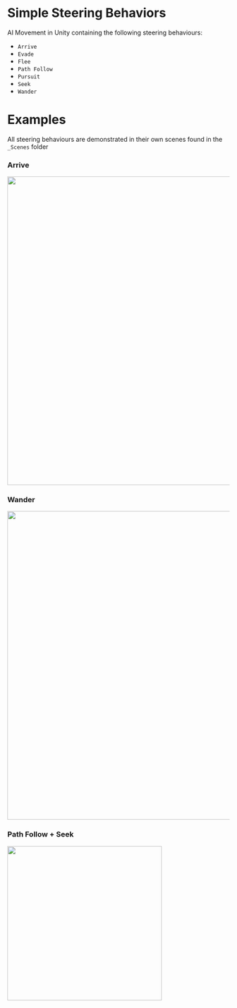 # Simple Steering Behaviors
AI Movement in Unity containing the following steering behaviours: 
 - `Arrive`
 - `Evade`
 - `Flee`
 - `Path Follow`
 - `Pursuit`
 - `Seek`
 - `Wander`

# Examples 
All steering behaviours are demonstrated in their own scenes found in the `_Scenes` folder

### Arrive
<a href="https://i.gyazo.com/0fd84819139f9d9d451609745978ebe3.gif"><img src="https://i.gyazo.com/0fd84819139f9d9d451609745978ebe3.gif" width="700" ></a>

### Wander
<a href="https://i.gyazo.com/df688444feaa49948448ebd695e39740.gif"><img src="https://i.gyazo.com/df688444feaa49948448ebd695e39740.gif" width="700" ></a>

### Path Follow + Seek
<a href="https://i.gyazo.com/2932ec71af497102fe9f65fa20780565.gif"><img src="https://i.gyazo.com/2932ec71af497102fe9f65fa20780565.gif" width="350" ></a>




